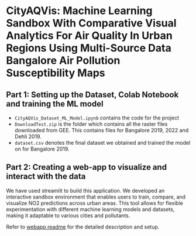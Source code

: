 # CityAQVis: Machine Learning Sandbox With Comparative Visual Analytics For Air Quality In Urban Regions Using Multi-Source Data Bangalore Air Pollution Susceptibility Maps

## Part 1: Setting up the Dataset, Colab Notebook and training the ML model

- `CityAQVis_Dataset_ML_Model.ipynb` contains the code for the project
- `DownloadTest.zip` is the folder which contains all the raster files downloaded from GEE. This contains files for Bangalore 2019, 2022 and Dehli 2019.
- `dataset.csv` denotes the final dataset we obtained and trained the model on for Bangalore 2019.

## Part 2: Creating a web-app to visualize and interact with the data
We have used streamlit to build this application. We developed an interactive sandbox environment that enables users to train,
compare, and visualize NO2 predictions across urban areas. This tool allows for flexible experimentation with different machine learning models and datasets, making it adaptable to various cities and pollutants.

Refer to [webapp readme](/web_app/readme.md) for the detailed description and setup.
